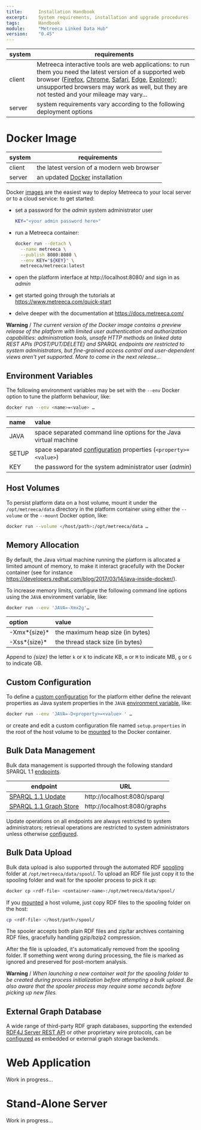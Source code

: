 ```yaml
---
title:      Installation Handbook
excerpt:    System requirements, installation and upgrade procedures
tags:       Handbook
module:     "Metreeca Linked Data Hub"
version:    "0.45"
---
```


| system | requirements                             |
| ------ | ---------------------------------------- |
| client | Metreeca interactive tools are web applications: to run them you need the latest version of a supported web browser ([Firefox](http://www.mozilla.org/firefox/new/), [Chrome](https://www.google.com/chrome/), [Safari](https://www.apple.com/safari/), [Edge](http://microsoft.com/en-us/windows/microsoft-edge), [Explorer](http://windows.microsoft.com/en-us/internet-explorer/download-ie)); unsupported browsers may work as well, but they are not tested and your mileage may vary… |
| server | system requirements vary according to the following deployment options |

# Docker Image

<!-- align Installation Handbook / Docker README -->
<!-- use absolute links to https://docs.metreeca.com/quick-start/ -->

| system | requirements                             |
| ------ | ---------------------------------------- |
| client | the latest version of a modern web browser |
| server | an updated [Docker](https://www.docker.com/get-docker) installation |

Docker [images](https://hub.docker.com/r/metreeca/metreeca/) are the easiest way to deploy Metreeca to your local server or to a cloud service: to get started:

- set a password for the *admin* system administrator user

  ```sh
  KEY="<your admin password here>"
  ```

- run a Metreeca container:

  ```sh
  docker run --detach \
    --name metreeca \
    --publish 8080:8080 \
    --env KEY="${KEY}" \
    metreeca/metreeca:latest
  ```

- open the platform interface at http://localhost:8080/ and sign in as *admin*

- get started going through the tutorials at https://www.metreeca.com/quick-start

- delve deeper with the documentation at https://docs.metreeca.com/

**Warning** / *The current version of the Docker image contains a preview release of the platform with limited user authentication and authorization capabilities: administration tools,  unsafe HTTP methods on linked data REST APIs (POST/PUT/DELETE) and SPARQL endpoints are restricted to system administrators, but fine-grained access control and user-dependent views aren't yet supported. More to come in the next release…*

## Environment Variables

The following environment variables may be set with the `--env` Docker option to tune the platform behaviour, like:

```sh
docker run --env <name>=<value> …
```

| name  | value                                    |
| :---- | :--------------------------------------- |
| JAVA  | space separated command line options for the Java virtual machine |
| SETUP | space separated [configuration](https://docs.metreeca.com/quick-start/configure) properties (`<property>=<value>`) |
| KEY   | the password for the system administrator user (*admin*) |

## Host Volumes

To persist platform data on a host volume, mount it under the `/opt/metreeca/data` directory  in the platform container using either the `--volume` or the `--mount` Docker option, like:

```sh
docker run --volume </host/path>:/opt/metreeca/data …
```

## Memory Allocation

By default, the Java virtual machine running the platform is allocated a limited amount of memory, to make it interact gracefully with the Docker container (see for instance https://developers.redhat.com/blog/2017/03/14/java-inside-docker/).

To increase memory limits, configure the following command line options using the `JAVA` environment variable, like:

```sh
docker run --env 'JAVA=-Xmx2g'…
```

| option       | value                            |
| :----------- | :------------------------------- |
| -Xmx*{size}* | the maximum heap size (in bytes) |
| -Xss*{size}* | the thread stack size (in bytes) |

Append to *{size}* the letter `k` or `K` to indicate KB, `m` or `M` to indicate MB, `g` or `G` to indicate GB. 

## Custom Configuration

To define a [custom configuration](https://docs.metreeca.com/quick-start/configure) for the platform either define the relevant properties as Java system properties in the `JAVA` [environment variable](#environment-variables), like:

```sh
docker run --env 'JAVA=-D<property>=<value> ' …
```

or create and edit a custom configuration file named `setup.properties` in the root of the host volume to be [mounted](#host-volumes) to the Docker container.

## Bulk Data Management

Bulk data management is supported through the following standard SPARQL 1.1 [endpoints](https://docs.metreeca.com/quick-start/manage#sparql-endpoints).

| endpoint                                 | URL                          |
| ---------------------------------------- | ---------------------------- |
| [SPARQL 1.1 Update](http://www.w3.org/TR/sparql11-protocol) | http://localhost:8080/sparql |
| [SPARQL 1.1 Graph Store](http://www.w3.org/TR/sparql11-http-rdf-update) | http://localhost:8080/graphs |

Update operations on all endpoints are always restricted to system administrators; retrieval operations are restricted to system administrators unless otherwise [configured](https://docs.metreeca.com/quick-start/configure#sparql-endpoints).

## Bulk Data Upload

Bulk data upload is also supported through the automated RDF [spooling](https://docs.metreeca.com/quick-start/manage#rdf-spooler) folder at `/opt/metreeca/data/spool`/. To upload an RDF file just copy it to the spooling folder and wait for the spooler process to pick it up:

```sh
docker cp <rdf-file> <container-name>:/opt/metreeca/data/spool/
```

If you [mounted](#host-volumes) a host volume, just copy RDF files to the spooling folder on the host:

```sh
cp <rdf-file> </host/path>/spool/
```

The spooler accepts both plain RDF files and zip/tar archives containing RDF files, gracefully handling gzip/bzip2 compression.

After the file is uploaded, it's automatically removed from the spooling folder. If something went wrong during processing, the file is marked as ignored and preserved for post-mortem analysis.

**Warning** / *When launching a new container wait for the spooling folder to be created during process initialization before attempting a bulk upload. Be also aware that the spooler process may require some seconds before picking up new files.*

## External Graph Database

A wide range of third-party RDF graph databases, supporting the extended  [RDF4J Server REST API](http://docs.rdf4j.org/rest-api/) or other proprietary wire protocols, can be [configured](https://docs.metreeca.com/quick-start/configure#graph-backend]) as embedded or external graph storage backends.

# Web Application

<p class="warning">Work in progress…</p>

# Stand-Alone Server

<p class="warning">Work in progress…</p>
